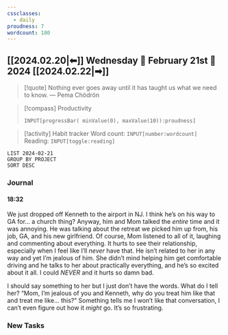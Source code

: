 ```yaml
---
cssclasses:
  - daily
proudness: 7
wordcount: 180
---
```


## [[2024.02.20|⬅]] Wednesday 🔹 February 21st 🔹 2024 [[2024.02.22|➡]]

> [!quote] Nothing ever goes away until it has taught us what we need to know.
> — Pema Chödrön


> [!compass] Productivity
> ```meta-bind
> INPUT[progressBar( minValue(0), maxValue(10)):proudness]
> ```

> [!activity] Habit tracker
> Word count: `INPUT[number:wordcount]` Reading: `INPUT[toggle:reading]`

```toggl
LIST 2024-02-21
GROUP BY PROJECT
SORT DESC
```

### Journal

#### 18:32

We just dropped off Kenneth to the airport in NJ. I think he’s on his way to GA for… a church thing? Anyway, him and Mom talked the *entire* time and it was annoying. He was talking about the retreat we picked him up from, his job, GA, and his new girlfriend. Of course, Mom listened to all of it, laughing and commenting about everything. It hurts to see their relationship, especially when I feel like I’ll *never* have that. He isn’t related to her in any way and yet I’m jealous of him. She didn’t mind helping him get comfortable driving and he talks to her about practically everything, and he’s so excited about it all. I could *NEVER* and it hurts so damn bad.

I should say something to her but I just don’t have the words. What do I tell her? “Mom, I’m jealous of you and Kenneth, why do you treat him like that and treat me like… this?” Something tells me I won’t like that conversation, I can’t even figure out how it *might* go. It’s so frustrating.

### New Tasks